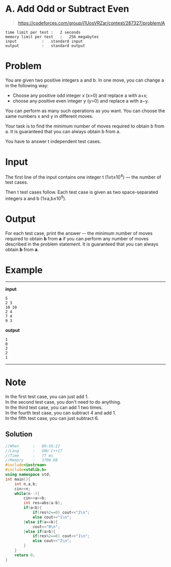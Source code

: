 # A. Add Odd or Subtract Even
> https://codeforces.com/group/j1UosVRZar/contest/287327/problem/A

```
time limit per test	:	2 seconds
memory limit per test	:	256 megabytes
input			:	standard input
output			:	standard output
```
# Problem
You are given two positive integers a and b.
In one move, you can change a in the following way:

* Choose any positive odd integer x (x>0) and replace a with a+x;
* choose any positive even integer y (y>0) and replace a with a−y.  

You can perform as many such operations as you want. You can choose the same numbers x and y in different moves.  

Your task is to find the minimum number of moves required to obtain b from a. It is guaranteed that you can always obtain b from a.

You have to answer t independent test cases.

# Input
The first line of the input contains one integer t (1≤t≤10<sup>4</sup>) — the number of test cases.  

Then t test cases follow. Each test case is given as two space-separated integers a and b (1≤a,b≤10<sup>9</sup>).

# Output
For each test case, print the answer -- the minimum number of moves required to obtain **b** from **a** if you can perform any number of moves described in the problem statement. It is guaranteed that you can always obtain **b** from **a**.

# Example
---
**input**
```
5
2 3
10 10
2 4
7 4
9 3
```
**output**
```
1
0
2
2
1
```
---

# Note
In the first test case, you can just add 1.  
In the second test case, you don't need to do anything.  
In the third test case, you can add 1 two times.  
In the fourth test case, you can subtract 4 and add 1.  
In the fifth test case, you can just subtract 6.  

## Solution
```c++
//When		:	00:56:22
//Lang		:	GNU C++17
//Time		:	77 ms	
//Memory	:	3700 KB
#include<iostream>
#include<stdlib.h>
using namespace std;
int main(){
	int n,a,b;
	cin>>n;
	while(n--){
		cin>>a>>b;
		int res=abs(a-b);
		if(a<b){
			if(res%2==0) cout<<"2\n";
			else cout<<"1\n";
		}else if(a==b){
			cout<<"0\n";
		}else if(a>b){
			if(res%2==0) cout<<"1\n";
			else cout<<"2\n";
		}
	}
	return 0;
}
```
